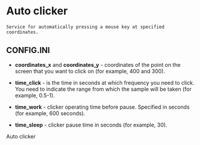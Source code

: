 # Auto clicker

	Service for automatically pressing a mouse key at specified coordinates.
	
## CONFIG.INI
- **coordinates_x** and **coordinates_y** - coordinates of the point on the screen that you want to click on (for example, 400 and 300).
	
- **time_click** - is the time in seconds at which frequency you need to click. You need to indicate the range from which the sample will be taken (for example, 0.5-1).
	
- **time_work** - clicker operating time before pause. Specified in seconds (for example, 600 seconds).
	
- **time_sleep** - clicker pause time in seconds (for example, 30).
	
Auto clicker
